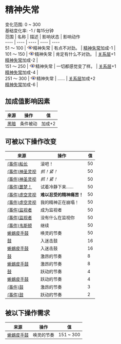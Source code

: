 # 精神失常  
变化范围: 0 ~ 300  
基础变化率: -1 / 每15分钟  
范围  |  名称  |  描述  |  影响状态  |  影响动作  
----  |  ----  |  ----  |  ----  |  ----  
51 ～ 100  |  <img decoding="async" src="Sprite/MindState.png" style="width:20px;">精神失常  |  有点不对劲。  |  [精神失常](MindState.md)加成-1  |    
101 ～ 150  |  <img decoding="async" src="Sprite/MindState.png" style="width:20px;">精神失常  |  肯定有什么不对劲。  |  [关系层](RelationalLayer.md)+1<br>[精神失常](MindState.md)加成-2  |    
151 ～ 250  |  <img decoding="async" src="Sprite/MindState.png" style="width:20px;">精神失常  |  一切都感觉变了样。  |  [关系层](RelationalLayer.md)+1<br>[精神失常](MindState.md)加成-4  |    
251 ～ 300  |  <img decoding="async" src="Sprite/MindState.png" style="width:20px;">精神失常  |  ……  |  [关系层](RelationalLayer.md)加成+2<br>[精神失常](MindState.md)加成-6  |    
## 加成值影响因素  
来源  |  操作  |  值  
----  |  ----  |  ----  
[黑暗](DarkChamber.md)  |  条件被动  |  加成+2  
## 可被以下操作改变  
来源  |  操作  |  值  
----  |  ----  |  ----  
[(事件)船长](Event_CaptainSpecial1f.md)  |  滚吧！  |  50  
[(事件)神圣灵视](Event_GodExperience1g.md)  |  <i>抓！紧！</i>  |  50  
[(事件)神圣灵视](Event_HuntedExperience1g.md)  |  <i>抓！紧！</i>  |  50  
[(事件)噩梦！](Event_Nightmare.md)  |  试着冷静下来……  |  50  
[(事件)虚空灵视](Event_SpiritsEverywhere1g.md)  |  <b>难以忍受的精神痛苦！</b>  |  50  
[(事件)虚空灵视](Event_VoidExperience1g.md)  |  我的精神正在崩塌！  |  50  
[(事件)监视者](Event_WatchedExperience1gGod.md)  |  成为监视者  |  50  
[(事件)监视者](Event_WatchedExperience1gVoid.md)  |  没有什么在监视你  |  50  
[(事件)韦斯顿](Event_WestonSpecial1e.md)  |  继续  |  50  
[蜥蜴皮手鼓](LizardDrum.md)  |  唤灵的节奏  |  50  
[鼓](Drum.md)  |  入迷击鼓  |  16  
[蜥蜴皮手鼓](LizardDrum.md)  |  入迷击鼓  |  16  
[鼓](Drum.md)  |  激昂的节奏  |  8  
[蜥蜴皮手鼓](LizardDrum.md)  |  激昂的节奏  |  8  
[鼓](Drum.md)  |  跃动的节奏  |  4  
[蜥蜴皮手鼓](LizardDrum.md)  |  跃动的节奏  |  4  
[(事件)鼓](Event_DrumMenu.md)  |  激昂的节奏  |  3  
[(事件)鼓](Event_DrumMenu.md)  |  跃动的节奏  |  2  
## 被以下操作需求  
来源  |  操作  |  值  
----  |  ----  |  ----  
[蜥蜴皮手鼓](LizardDrum.md)  |  唤灵的节奏  |  151 ~ 300  
